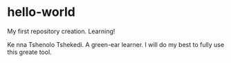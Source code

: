 # hello-world
My first repository creation. Learning!

Ke nna Tshenolo Tshekedi. A green-ear learner. I will do my best to fully use this greate tool.

